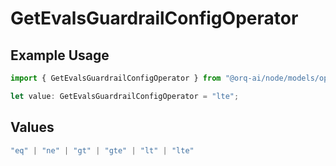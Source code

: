 # GetEvalsGuardrailConfigOperator

## Example Usage

```typescript
import { GetEvalsGuardrailConfigOperator } from "@orq-ai/node/models/operations";

let value: GetEvalsGuardrailConfigOperator = "lte";
```

## Values

```typescript
"eq" | "ne" | "gt" | "gte" | "lt" | "lte"
```